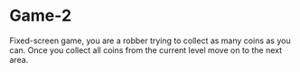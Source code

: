 # Game-2
Fixed-screen game, you are a robber trying to collect as many coins as you can. Once you collect all coins from the current level move on to the next area.
